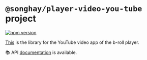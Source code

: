 # `@songhay/player-video-you-tube` project

[![npm version](https://badge.fury.io/js/%40songhay%2Fplayer-video-you-tube.svg)](https://badge.fury.io/js/%40songhay%2Fplayer-video-you-tube)

[This](songhay/projects/songhay/player-video-you-tube) is the library for the YouTube video app of the b-roll player.

:books: API [documentation](https://bryanwilhite.github.io/songhay-ng-workspace/player-video-you-tube) is available.
